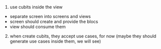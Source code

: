 1. use cubits inside the view
- separate screen into screens and views
- screen should create and provide the blocs
- view should consume them
2. when create cubits, they accept use cases, for now (maybe they should generate use cases inside them, we will see)